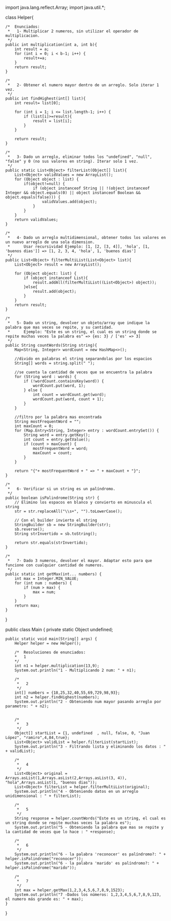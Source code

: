 import java.lang.reflect.Array;
import java.util.*;

class Helper{

    /*  Enunciados:
     *   1- Multiplicar 2 numeros, sin utilizar el operador de multiplicacion.
     */
    public int multiplication(int a, int b){
        int result = a;
        for (int i = 0; i < b-1; i++) {
            result+=a;
        }
        return result;
    }

    /*
     *   2- Obtener el numero mayor dentro de un arreglo. Solo iterar 1 vez.
     */
    public int findHighest(int[] list){
        int result= list[0];

        for (int i = 1; i <= list.length-1; i++) {
            if (list[i]>=result){
                result = list[i];
            }
        }

        return result;
    }

    /*
     *   3- Dado un arreglo, eliminar todos los "undefined", "null", "false" y 0 (no sus valores en string). Iterar solo 1 vez.
     */
    public static List<Object> filterList(Object[] list){
        List<Object> validValues = new ArrayList();
        for (Object object : list) {
            if(object!=null) {
                if (object instanceof String || !(object instanceof Integer && object.equals(0) || object instanceof Boolean && object.equals(false))) {
                    validValues.add(object);
                }
            }
        }
        return validValues;
    }

    /*
     *   4- Dado un arreglo multidimensional, obtener todos los valores en un nuevo arreglo de una sola dimension.
     *      Usar recursividad Ejemplo: [1, [2, [3, 4]], 'hola', [1, 'buenos dias']] => [1, 2, 3, 4, 'hola', 1, 'buenos dias']
     */
    public List<Object> filterMultiList(List<Object> list){
        List<Object> result = new ArrayList();

        for (Object object: list) {
            if (object instanceof List){
                result.addAll(filterMultiList((List<Object>) object));
            }else{
                result.add(object);
            }
        }
        return result;
    }

    /*
     *   5- Dado un string, devolver un objeto/array que indique la palabra que mas veces se repite, y su cantidad.
     *      Ejemplo: "Este es un string, el cual es un string donde se repite muchas veces la palabra es" => {es: 3} / ['es' => 3]
     */
    public String countWords(String string){
        Map<String, Integer> wordCount = new HashMap<>();

        //divido en palabras el string separandolas por los espacios
        String[] words = string.split(" ");

        //se cuenta la cantidad de veces que se encuentra la palabra
        for (String word : words) {
            if (!wordCount.containsKey(word)) {
                wordCount.put(word, 1);
            } else {
                int count = wordCount.get(word);
                wordCount.put(word, count + 1);
            }
        }

        //filtro por la palabra mas encontrada
        String mostFrequentWord = "";
        int maxCount = 0;
        for (Map.Entry<String, Integer> entry : wordCount.entrySet()) {
            String word = entry.getKey();
            int count = entry.getValue();
            if (count > maxCount) {
                mostFrequentWord = word;
                maxCount = count;
            }
        }

        return "{"+ mostFrequentWord + " => " + maxCount + "}";
    }

    /*
     *   6- Verificar si un string es un palíndromo.
     */
    public boolean isPalindrome(String str) {
        // Elimino los espacos en blanco y convierto en minuscula el string
        str = str.replaceAll("\\s+", "").toLowerCase();

        // Con el builder invierto el string
        StringBuilder sb = new StringBuilder(str);
        sb.reverse();
        String strInvertido = sb.toString();

        return str.equals(strInvertido);
    }

    /*
     *   7- Dado 3 numeros, devolver el mayor. Adaptar esto para que funcione con cualquier cantidad de numeros.
     */
    public static int getMax(int... numbers) {
        int max = Integer.MIN_VALUE;
        for (int num : numbers) {
            if (num > max) {
                max = num;
            }
        }
        return max;
    }
}

public class Main {
    private static Object undefined;

    public static void main(String[] args) {
        Helper helper = new Helper();

        /*  Resoluciones de enunciados:
        *   1
        */
        int n1 = helper.multiplication(13,9);
        System.out.println("1 - Multiplicando 2 num: " + n1);

        /*
         *   2
         */
        int[] numbers = {18,25,32,40,55,69,729,98,93};
        int n2 = helper.findHighest(numbers);
        System.out.println("2 - Obteniendo num mayor pasando arreglo por parametro: " + n2);


        /*
         *   3
         */
        Object[] startList = {1, undefined  , null, false, 0, "Juan López", "ramiro",4,84,true};
        List<Object> validList = helper.filterList(startList);
        System.out.println("3 - Filtrando lista y eliminando los datos : " + validList);

        /*
         *   4
         */
        List<Object> original = Arrays.asList(1,Arrays.asList(2,Arrays.asList(3, 4)), "hola",Arrays.asList(1, "buenos dias"));
        List<Object> filterList = helper.filterMultiList(original);
        System.out.println("4 - Obteniendo datos en un arreglo unidimensional : " + filterList);

        /*
         *   5
         */
        String response = helper.countWords("Este es un string, el cual es un string donde se repite muchas veces la palabra es");
        System.out.println("5 - Obteniendo la palabra que mas se repite y la cantidad de veces que lo hace : " +response);

        /*
         *   6
         */
        System.out.println("6 - la palabra 'reconocer' es palíndromo?: " + helper.isPalindrome("reconocer"));
        System.out.println("6 - la palabra 'marido' es palíndromo?: " + helper.isPalindrome("marido"));

        /*
         *   7
         */
        int max = helper.getMax(1,2,3,4,5,6,7,8,9,1523);
        System.out.println("7 -Dados los números: 1,2,3,4,5,6,7,8,9,123, el numero más grande es: " + max);
    }
}
